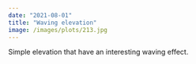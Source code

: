 ```yaml
---
date: "2021-08-01"
title: "Waving elevation"
image: /images/plots/213.jpg
---
```


Simple elevation that have an interesting waving effect.
